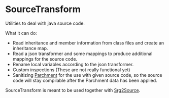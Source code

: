# SourceTransform

Utilities to deal with java source code.

What it can do:

  * Read inheritance and member information from class files and create an inheritance map.
  * Read a json transformer and some mappings to produce additional mappings for the source code.
  * Rename local variables according to the json transformer.
  * Custom inspections (These are not really functional yet)
  * Sanitizing [Parchment](https://github.com/ParchmentMC/Parchment) for the use with given source code, so the source code will stay compilable after the Parchment data has been applied.

SourceTransform is meant to be used together with [Srg2Source](https://github.com/MinecraftForge/Srg2Source).